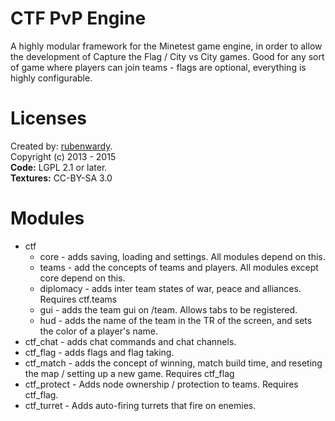 CTF PvP Engine
==============

A highly modular framework for the Minetest game engine, in order to allow
the development of Capture the Flag / City vs City games. Good for any
sort of game where players can join teams - flags are optional, everything
is highly configurable.

Licenses
========

Created by: [rubenwardy](http://rubenwardy.com/).  
Copyright (c) 2013 - 2015  
**Code:** LGPL 2.1 or later.  
**Textures:** CC-BY-SA 3.0

Modules
=======

* ctf
	* core - adds saving, loading and settings. All modules depend on this.
	* teams - add the concepts of teams and players. All modules except core depend on this.
	* diplomacy - adds inter team states of war, peace and alliances.
	  Requires ctf.teams
	* gui - adds the team gui on /team. Allows tabs to be registered.
	* hud - adds the name of the team in the TR of the screen, and sets the color
	        of  a player's name.
* ctf_chat - adds chat commands and chat channels.
* ctf_flag - adds flags and flag taking.
* ctf_match - adds the concept of winning, match build time,
              and reseting the map / setting up a new game.
              Requires ctf_flag
* ctf_protect - Adds node ownership / protection to teams. Requires ctf_flag.
* ctf_turret - Adds auto-firing turrets that fire on enemies.
